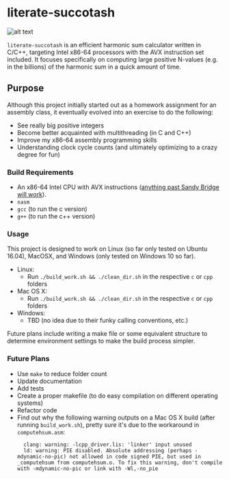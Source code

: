 # literate-succotash

![alt text](https://en.wikipedia.org/api/rest_v1/media/math/render/svg/4e15948216b708718574eb69a79d049a3701ba92 "Harmonic Sum (image from Wikipedia)")

`literate-succotash` is an efficient harmonic sum calculator written in C/C++, targeting Intel x86-64 processors with the AVX instruction set included. It focuses specifically on computing large positive N-values (e.g. in the billions) of the harmonic sum in a quick amount of time.

## Purpose

Although this project initially started out as a homework assignment for an assembly class, it eventually evolved into an exercise to do the following:

- See really big positive integers
- Become better acquainted with multithreading (in C and C++)
- Improve my x86-64 assembly programming skills
- Understanding clock cycle counts (and ultimately optimizing to a crazy degree for fun)

### Build Requirements

- An x86-64 Intel CPU with AVX instructions ([anything past Sandy Bridge will work](https://en.wikipedia.org/wiki/Advanced_Vector_Extensions#CPUs_with_AVX)).
- `nasm`
- `gcc` (to run the c version)
- `g++` (to run the c++ version)

### Usage

This project is designed to work on Linux (so far only tested on Ubuntu 16.04), MacOSX, and Windows (only tested on Windows 10 so far).
- Linux:
  - Run `./build_work.sh && ./clean_dir.sh` in the respective `c` or `cpp` folders
- Mac OS X:
  - Run `./build_work.sh && ./clean_dir.sh` in the respective `c` or `cpp` folders
- Windows:
  - TBD (no idea due to their funky calling conventions, etc.)
  
Future plans include writing a make file or some equivalent structure to determine environment settings to make the build process simpler.

### Future Plans

- Use `make` to reduce folder count
- Update documentation
- Add tests
- Create a proper makefile (to do easy compilation on different operating systems)
- Refactor code
- Find out why the following warning outputs on a Mac OS X build (after running `build_work.sh`), pretty sure it's due to the workaround in `computehsum.asm`:
  ```
    clang: warning: -lcpp_driver.lis: 'linker' input unused
    ld: warning: PIE disabled. Absolute addressing (perhaps -mdynamic-no-pic) not allowed in code signed PIE, but used in _computehsum from computehsum.o. To fix this warning, don't compile with -mdynamic-no-pic or link with -Wl,-no_pie
  ```
